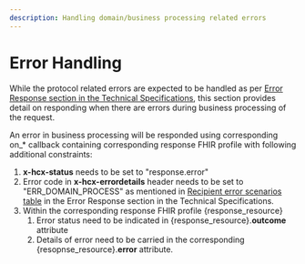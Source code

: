 ```yaml
---
description: Handling domain/business processing related errors
---
```


# Error Handling

While the protocol related errors are expected to be handled as per [Error Response section in the Technical Specifications](../../hcx-technical-specifications/open-protocol/key-components-building-blocks/error-descriptions.md), this section provides detail on responding when there are errors during business processing of the request.&#x20;

An error in business processing will be responded using corresponding on\_\* callback containing corresponding response FHIR profile with following additional constraints:

1. **x-hcx-status** needs to be set to "response.error"
2. Error code in **x-hcx-errordetails** header needs to be set to "ERR\_DOMAIN\_PROCESS" as mentioned in [Recipient error scenarios table](../../hcx-technical-specifications/open-protocol/key-components-building-blocks/error-descriptions.md#recipient-error-scenarios) in the Error Response section in the Technical Specifications. &#x20;
3. Within the corresponding response FHIR profile {response\_resource}
   1. Error status need to be indicated in {response\_resource}.**outcome** attribute&#x20;
   2. Details of error need to be carried in the corresponding {resopnse\_resource}.**error** attribute.

